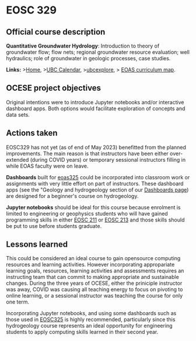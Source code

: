 # EOSC 329

## Official course description

**Quantitative Groundwater Hydrology**: Introduction to theory of groundwater flow; flow nets; regional groundwater resource evaluation; well hydraulics; role of groundwater in geologic processes, case studies.

**Links:**
\>[Home](https://www.eoas.ubc.ca/academics/courses/eosc329),
\>[UBC Calendar](https://courses.students.ubc.ca/cs/courseschedule?pname=subjarea&tname=subj-course&dept=EOSC&course=329),
\>[ubcexplore](https://ubcexplorer.io/course/EOSC/329),
\> [EOAS curriculum map](https://www.eoas.ubc.ca/~quest/eoas-only.html).

## OCESE project objectives

Original intentions were to introduce Jupyter notebooks and/or interactive dashboard apps. Both options would facilitate exploration of concepts and data sets.

## Actions taken

EOSC329 has not yet (as of end of May 2023) benefitted from the planned improvements. The main reason is that instructors have been either over-extended (during COVID years) or temporary sessional instructors filling in while EOAS faculty were on leave.

**Dashboards** built for [eoas325](crs-eosc325.md) could be incorporated into classroom work or assignments with very little effort on part of instructors. These dashboard apps (see the "Geology and hydrogeology section of our [Dashboards page](dashboards.md)) are designed for a beginner's course on hydrogeology.

**Jupyter notebooks** should be ideal for this course because enrolment is limited to engineering or geophysics students who will have gained programming skills in either [EOSC 211](https://www.eoas.ubc.ca/academics/courses/eosc211) or  [EOSC 213](https://www.eoas.ubc.ca/academics/courses/eosc213) and those skills should be put to use before students graduate.

## Lessons learned

This could be considered an ideal course to gain opensource computing resources and learning activities. However incorporating appropariate learning goals, resources, learning activities and assessments requires an instructing team that can commit to making appropriate and sustainable changes. During the three years of OCESE, either the priniciple instructor was away, COVID was causing all teaching energy to focus on pivoting to online learning, or a sessional instructor was teaching the course for only one term.

Incorporating Jupyter notebooks, and using some dashboards such as those used in [EOSC325](crs-eosc325.md) is highly recommended, particularly since this hydrogeology course represents an ideal opportunity for engineering students to apply computing skills learned in their second year.

